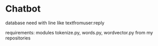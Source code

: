 # Chatbot

database need with line like textfromuser:reply

requirements: modules tokenize.py, words.py, wordvector.py from my repositories
